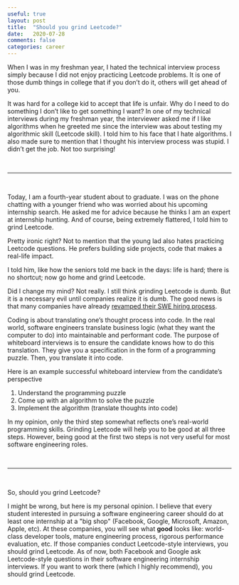 ```yaml
---
useful: true
layout: post
title:  "Should you grind Leetcode?"
date:   2020-07-28
comments: false
categories: career
---
```


When I was in my freshman year, I hated the technical interview process simply
because I did not enjoy practicing Leetcode problems. It is one of those dumb
things in college that if you don’t do it, others will get ahead of you.

It was hard for a college kid to accept that life is unfair. Why do I need to do
something I don’t like to get something I want? In one of my technical
interviews during my freshman year, the interviewer asked me if I like
algorithms when he greeted me since the interview was about testing my
algorithmic skill (Leetcode skill). I told him to his face that I hate
algorithms. I also made sure to mention that I thought his interview process was
stupid. I didn’t get the job. Not too surprising!

<br/>

---

<br/>

Today, I am a fourth-year student about to graduate. I was on the phone chatting
with a younger friend who was worried about his upcoming internship search. He
asked me for advice because he thinks I am an expert at internship hunting. And
of course, being extremely flattered, I told him to grind Leetcode.

Pretty ironic right? Not to mention that the young lad also hates practicing
Leetcode questions. He prefers building side projects, code that makes a
real-life impact.

I told him, like how the seniors told me back in the days: life is hard; there
is no shortcut; now go home and grind Leetcode.

Did I change my mind? Not really. I still think grinding Leetcode is dumb. But
it is a necessary evil until companies realize it is dumb. The good news is that
many companies have already [revamped their SWE hiring
process](https://github.com/poteto/hiring-without-whiteboards).

Coding is about translating one’s thought process into code. In the real world,
software engineers translate business logic (what they want the computer to do)
into maintainable and performant code. The purpose of whiteboard interviews is
to ensure the candidate knows how to do this translation. They give you a
specification in the form of a programming puzzle. Then, you translate it into
code.

Here is an example successful whiteboard interview from the candidate’s
perspective
1. Understand the programming puzzle
2. Come up with an algorithm to solve the puzzle
3. Implement the algorithm (translate thoughts into code)

In my opinion, only the third step somewhat reflects one’s real-world
programming skills. Grinding Leetcode will help you to be good at all three
steps. However, being good at the first two steps is not very useful for most
software engineering roles.

<br/>

---

<br/>

So, should you grind Leetcode?

I might be wrong, but here is my personal opinion. I believe that every student
interested in pursuing a software engineering career should do at least one
internship at a "big shop" (Facebook, Google, Microsoft, Amazon, Apple, etc). At
these companies, you will see what **good** looks like: world-class developer
tools, mature engineering process, rigorous performance evaluation, etc. If
those companies conduct Leetcode-style interviews, you should grind Leetcode. As
of now, both Facebook and Google ask Leetcode-style questions in their software
engineering internship interviews. If you want to work there (which I highly
recommend), you should grind Leetcode.
